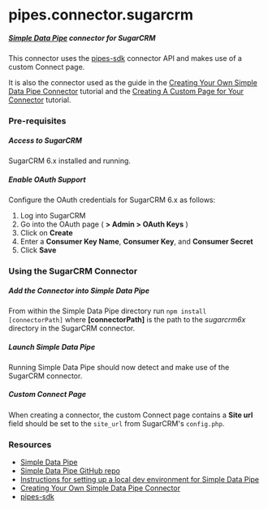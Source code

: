 # pipes.connector.sugarcrm

##### [Simple Data Pipe](https://developer.ibm.com/clouddataservices/simple-data-pipe/) connector for SugarCRM

This connector uses the [pipes-sdk](https://github.com/ibm-cds-labs/pipes-sdk) connector API and makes use of a custom Connect page.

It is also the connector used as the guide in the [Creating Your Own Simple Data Pipe Connector](https://developer.ibm.com/clouddataservices/create-your-own-cloud-etl-connector-easy/) tutorial and the [Creating A Custom Page for Your Connector]() tutorial.


### Pre-requisites

##### Access to SugarCRM

SugarCRM 6.x installed and running.

##### Enable OAuth Support

Configure the OAuth credentials for SugarCRM 6.x as follows:

1. Log into SugarCRM
2. Go into the OAuth page ( __> Admin > OAuth Keys__ )
3. Click on __Create__
4. Enter a __Consumer Key Name__, __Consumer Key__, and __Consumer Secret__
5. Click __Save__


### Using the SugarCRM Connector 

##### Add the Connector into Simple Data Pipe

From within the Simple Data Pipe directory run `npm install [connectorPath]` where __[connectorPath]__ is the path to the _sugarcrm6x_ directory in the SugarCRM connector.

##### Launch Simple Data Pipe

Running Simple Data Pipe should now detect and make use of the SugarCRM connector.

##### Custom Connect Page

When creating a connector, the custom Connect page contains a __Site url__ field should be set to the `site_url` from SugarCRM's `config.php`.


### Resources

* [Simple Data Pipe](https://developer.ibm.com/clouddataservices/simple-data-pipe/)
* [Simple Data Pipe GitHub repo](https://github.com/ibm-cds-labs/pipes)  
* [Instructions for setting up a local dev environment for Simple Data Pipe](https://github.com/ibm-cds-labs/pipes/wiki/Instructions-for-setting-up-a-local-dev-environment-for-Simple-Data-Pipe)
* [Creating Your Own Simple Data Pipe Connector](https://developer.ibm.com/clouddataservices/create-your-own-cloud-etl-connector-easy/)
* [pipes-sdk](https://github.com/ibm-cds-labs/pipes-sdk) 
